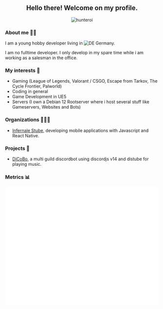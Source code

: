 <div align="center"> 
  <h2>Hello there! Welcome on my profile.</h2>
  <p><img src="https://komarev.com/ghpvc/?username=ballaual&label=Profile%20views&color=0e75b6&style=flat" alt="hunteroi" /></p>
</div>

<h3>About me 🧍‍♂</h3>

I am a young hobby developer living in <img src="https://upload.wikimedia.org/wikipedia/en/b/ba/Flag_of_Germany.svg" alt="DE" width="16" height="16" /> Germany.</p>
I am no fulltime developer. I only develop in my spare time while i am working as a salesman in the office.

<h3>My interests 📝</h3>

- Gaming (League of Legends, Valorant / CSGO, Escape from Tarkov, The Cycle Frontier, Palworld)
- Coding in general
- Game Development in UE5
- Servers (I own a Debian 12 Rootserver where i host several stuff like Gameservers, Websites and Bots)

<h3>Organizations 👨‍👧‍👦</h3>

- [Infernale Stube](https://github.com/Infernale-Stube), developing mobile applications with Javascript and React Native.

<h3>Projects 📑</h3>

- [DiCoBo](https://github.com/ballaual/DiCoBo), a multi guild discordbot using discordjs v14 and distube for playing music.

<h3>Metrics 📊</h3>

![Metrics](/github-metrics.svg)

